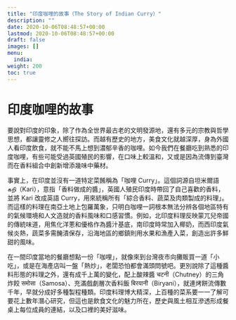 ```yaml
---
title: "印度咖哩的故事（The Story of Indian Curry）"
description: ""
date: 2020-10-06T08:48:57+00:00
lastmod: 2020-10-06T08:48:57+00:00
draft: false
images: []
menu:
  india:
weight: 200
toc: true
---
```

# 印度咖哩的故事
要說對印度的印象，除了作為全世界最古老的文明發源地，還有多元的宗教與哲學思想，都讓靈修之人嚮往探訪。而越有歷史的地方，美食文化就越深厚，身為外國人看印度飲食，就不能不馬上想到濃郁辛香的咖哩。如今我們在餐廳吃到熟悉的印度咖哩，有些可能受過英國殖民的影響，在口味上較溫和，又或是因為流傳到臺灣而在香料組合中創新增添幾味中藥材。

事實上，在印度並沒有一道特定菜餚稱為「咖哩 Curry」。這個詞源自坦米爾語 கறி（Kari），意指「香料做成的醬」，英國人殖民印度時帶回了自己喜歡的香料，並將 Kari 改成英語 Curry，用來統稱所有「綜合香料、蔬菜及肉類製成的料理」。而這樣的料理在南亞土地上包羅萬象，只明白咖哩一詞根本無法分辨各個地區特有的氣候環境和人文造就的香料風味和口感習慣。例如，北印度料理反映蒙兀兒帝國的傳統味道，用焦化洋蔥和優格作為醬汁基底，南印度時常加入椰奶，而西印度氣候炎熱，蔬菜多需醃漬保存，沿海地區的鄉鎮則用水果和漁產入菜，創造出許多鮮甜的風味。

在一間印度當地的餐廳想點一份「咖哩」，就像來到台灣夜市向攤販買一道「小吃」，或是在海產店叫一盤「熱炒」，老闆恐怕都會滿頭問號吧。更別說除了這種醬料形態的料理之外，還有成千上萬的變化，配上酸辣醬 चटनी（Chutney）的三角炸餃 समोसा（Samosa）、充滿戲劇層次香料飯 बिरयानी（Biryani），就連烤餅流傳數千年，早就分成好多種製程種類。印度料理博大精深，上百種的菜系要一一了解可要花上數年潛心研究，但這也是飲食文化的魅力所在，歷史與風土相互滲透形成餐桌上每位成員的連結，以及口裡的美好滋味。
